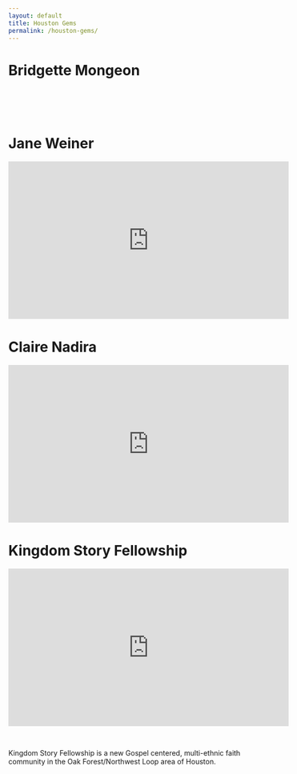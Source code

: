 ```yaml
---
layout: default
title: Houston Gems
permalink: /houston-gems/
---
```


# Bridgette Mongeon

# &nbsp;

# Jane Weiner

<iframe width="560" height="315" src="https://www.youtube.com/embed/3PPtMoVbxds" frameborder="0" allow="accelerometer; autoplay; encrypted-media; gyroscope; picture-in-picture" allowfullscreen=""></iframe>

# Claire Nadira

<iframe width="560" height="315" src="https://www.youtube.com/embed/feqlKZDf4Zo" frameborder="0" allow="accelerometer; autoplay; encrypted-media; gyroscope; picture-in-picture" allowfullscreen=""></iframe>

# Kingdom Story Fellowship

<iframe width="560" height="315" src="https://www.youtube.com/embed/ks3sdcD3AIM" frameborder="0" allow="accelerometer; autoplay; encrypted-media; gyroscope; picture-in-picture" allowfullscreen=""></iframe>

&nbsp;

Kingdom Story Fellowship is a new Gospel centered, multi-ethnic faith community in the Oak Forest/Northwest Loop area of Houston.
